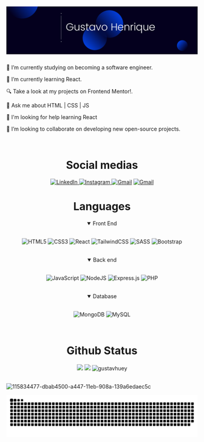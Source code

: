 <h1>
    <img src="public/images/Hello, my name is.png" alt="">
</h1>
<!--
<img align="right" src="public\images\Zenitsu Kimetsu No Yaiba GIF - Zenitsu Kimetsu No Yaiba Anime - Discover & Share GIFs.gif" heigth="300px" width="400px" -->

🔭 I’m currently studying on becoming a software engineer.

🌱 I’m currently learning React.

🔍 Take a look at my projects on Frontend Mentor!.

💬 Ask me about HTML | CSS | JS

🤝 I'm looking for help learning React

💛 I’m looking to collaborate on developing new open-source projects.

<br>


<h1 align="center">Social medias</h1>
<div align="center">


<a href="">![LinkedIn](https://img.shields.io/badge/linkedin-%230077B5.svg?style=for-the-badge&logo=linkedin&logoColor=white)
</a>
<a href="">![Instagram](https://img.shields.io/badge/Instagram-%23E4405F.svg?style=for-the-badge&logo=Instagram&logoColor=white)
</a>
<a href="">![Gmail](https://img.shields.io/badge/Gmail-D14836?style=for-the-badge&logo=gmail&logoColor=white)</a>
<a href="">![Gmail](https://img.shields.io/badge/Gmail-D14836?style=for-the-badge&logo=gmail&logoColor=white)</a>

</div>


<h1 align="center">Languages</h1>

<details open align="center">
<summary>Front End</summary>
<br>

![HTML5](https://img.shields.io/badge/html5-%23E34F26.svg?style=for-the-badge&logo=html5&logoColor=white)
![CSS3](https://img.shields.io/badge/css3-%231572B6.svg?style=for-the-badge&logo=css3&logoColor=white)
![React](https://img.shields.io/badge/react-%2320232a.svg?style=for-the-badge&logo=react&logoColor=%2361DAFB)
![TailwindCSS](https://img.shields.io/badge/tailwindcss-%2338B2AC.svg?style=for-the-badge&logo=tailwind-css&logoColor=white)
![SASS](https://img.shields.io/badge/SASS-hotpink.svg?style=for-the-badge&logo=SASS&logoColor=white)
![Bootstrap](https://img.shields.io/badge/bootstrap-%23563D7C.svg?style=for-the-badge&logo=bootstrap&logoColor=white)


</details>

<br>

<details open align="center">
<summary>Back end</summary>
<br>

![JavaScript](https://img.shields.io/badge/javascript-%23323330.svg?style=for-the-badge&logo=javascript&logoColor=%23F7DF1E)
![NodeJS](https://img.shields.io/badge/node.js-6DA55F?style=for-the-badge&logo=node.js&logoColor=white)
![Express.js](https://img.shields.io/badge/express.js-%23404d59.svg?style=for-the-badge&logo=express&logoColor=%2361DAFB)
![PHP](https://img.shields.io/badge/php-%23777BB4.svg?style=for-the-badge&logo=php&logoColor=white)



</details>

<br>

<details open align="center">
<summary>Database</summary>
<br>

![MongoDB](https://img.shields.io/badge/MongoDB-%234ea94b.svg?style=for-the-badge&logo=mongodb&logoColor=white)
![MySQL](https://img.shields.io/badge/mysql-%2300f.svg?style=for-the-badge&logo=mysql&logoColor=white)


</details>

<br>

<h1 align="center">Github Status</h1>

<div align="center">
<img  height="150em" src="https://github-readme-stats.vercel.app/api?username=gustavhuey&show_icons=true&theme=midnight-purple" />
<img  height="150em" src="https://github-readme-stats.vercel.app/api/top-langs/?username=gustavhuey&layout=compact&theme=midnight-purple">
<img  height="150em" src="https://github-readme-streak-stats.herokuapp.com/?user=gustavhuey&theme=midnight-purple" alt="gustavhuey"/>
</div>

<br>

![115834477-dbab4500-a447-11eb-908a-139a6edaec5c](https://user-images.githubusercontent.com/82613893/236368918-0c0cba9b-e26f-4936-98b5-3edb519502fe.gif)


![Snake animation](https://github.com/ellen2121/ellen2121/blob/output/github-contribution-grid-snake.svg)
